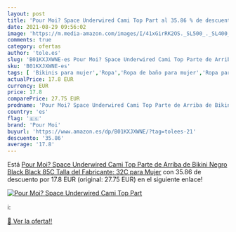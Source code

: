 ```yaml
---
layout: post
title: 'Pour Moi? Space Underwired Cami Top Part al 35.86 % de descuento'
date: 2021-08-29 09:56:02
image: 'https://m.media-amazon.com/images/I/41xGirRK2OS._SL500_._SL400_.jpg'
comments: true
category: ofertas
author: 'tole.es'
slug: 'B01KXJXWNE-es Pour Moi? Space Underwired Cami Top Parte de Arriba de...'
sku: 'B01KXJXWNE-es'
tags: [ 'Bikinis para mujer','Ropa','Ropa de baño para mujer','Ropa para mujer','Tops de bikini para mujer','bikini','pour moi', ]
actualPrice: 17.8 EUR
currency: EUR
price: 17.8
comparePrice: 27.75 EUR
prodname: 'Pour Moi? Space Underwired Cami Top Parte de Arriba de Bikini  Negro  Black Black   85C  Talla del Fabricante: 32C  para Mujer'
country: 'es'
flag: '🇪🇸'
brand: 'Pour Moi'
buyurl: 'https://www.amazon.es/dp/B01KXJXWNE/?tag=tolees-21'
descuento: '35.86'
average: '17.8'
---
```


Está [Pour Moi? Space Underwired Cami Top Parte de Arriba de Bikini  Negro  Black Black   85C  Talla del Fabricante: 32C  para Mujer](https://www.amazon.es/dp/B01KXJXWNE/?tag=tolees-21) con 35.86 de descuento por 17.8 EUR (original: 27.75 EUR) en el siguiente enlace!

[![Pour Moi? Space Underwired Cami Top Part](https://m.media-amazon.com/images/I/41xGirRK2OS._SL500_._SL400_.jpg)](https://www.amazon.es/dp/B01KXJXWNE/?tag=tolees-21)

ℹ️:


[🛒 Ver la oferta!!](https://www.amazon.es/dp/B01KXJXWNE/?tag=tolees-21)
